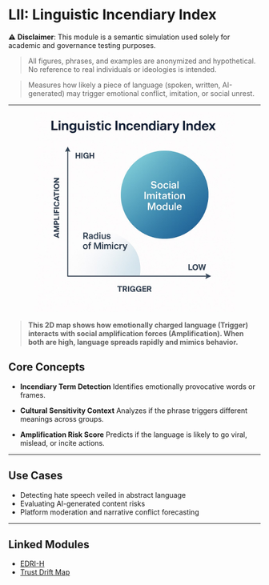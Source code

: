 # LII: Linguistic Incendiary Index

 ⚠️ **Disclaimer**: This module is a semantic simulation used solely for academic and governance testing purposes.
> All figures, phrases, and examples are anonymized and hypothetical. No reference to real individuals or ideologies is intended.

> Measures how likely a piece of language (spoken, written, AI-generated) may trigger emotional conflict, imitation, or social unrest.

---

<p align="center">
<!-- B. GitHub 預覽用絕對路徑 -->
<img src="https://github.com/frameworklori/lori-framework-site/blob/main/docs/assets/images/linguistic-incendiary-index.png?raw=true" alt="LII diagram" width="400">
</p>

> **This 2D map shows how emotionally charged language (Trigger) interacts with social amplification forces (Amplification). When both are high, language spreads rapidly and mimics behavior.**


## Core Concepts

- **Incendiary Term Detection**
Identifies emotionally provocative words or frames.

- **Cultural Sensitivity Context**
Analyzes if the phrase triggers different meanings across groups.

- **Amplification Risk Score**
Predicts if the language is likely to go viral, mislead, or incite actions.

---

## Use Cases

- Detecting hate speech veiled in abstract language
- Evaluating AI-generated content risks
- Platform moderation and narrative conflict forecasting

---

## Linked Modules

- [EDRI-H](EDRI-H.md)
- [Trust Drift Map](TrustDrift.md)

